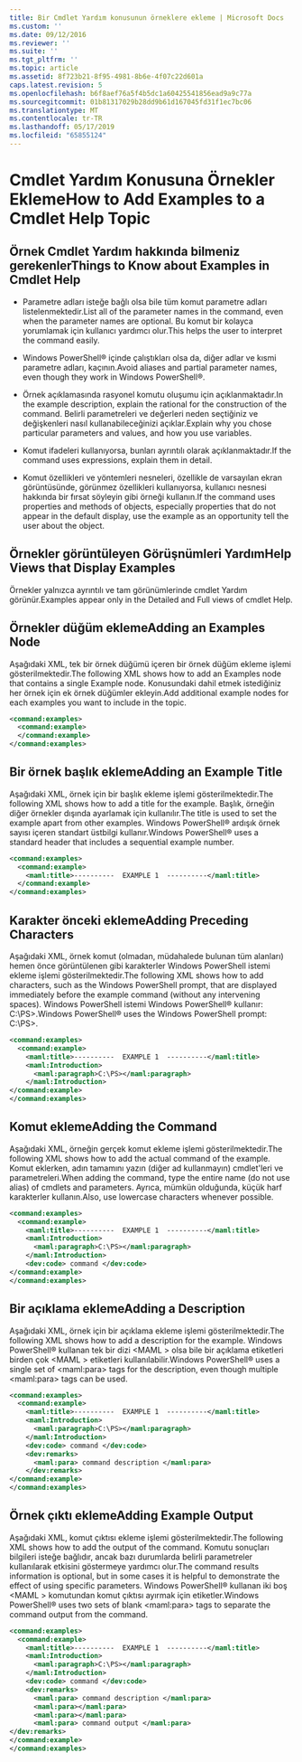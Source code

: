 ```yaml
---
title: Bir Cmdlet Yardım konusunun örneklere ekleme | Microsoft Docs
ms.custom: ''
ms.date: 09/12/2016
ms.reviewer: ''
ms.suite: ''
ms.tgt_pltfrm: ''
ms.topic: article
ms.assetid: 8f723b21-8f95-4981-8b6e-4f07c22d601a
caps.latest.revision: 5
ms.openlocfilehash: b6f8aef76a5f4b5dc1a60425541856ead9a9c77a
ms.sourcegitcommit: 01b81317029b28dd9b61d167045fd31f1ec7bc06
ms.translationtype: MT
ms.contentlocale: tr-TR
ms.lasthandoff: 05/17/2019
ms.locfileid: "65855124"
---
```

# <a name="how-to-add-examples-to-a-cmdlet-help-topic"></a><span data-ttu-id="feef6-102">Cmdlet Yardım Konusuna Örnekler Ekleme</span><span class="sxs-lookup"><span data-stu-id="feef6-102">How to Add Examples to a Cmdlet Help Topic</span></span>

## <a name="things-to-know-about-examples-in-cmdlet-help"></a><span data-ttu-id="feef6-103">Örnek Cmdlet Yardım hakkında bilmeniz gerekenler</span><span class="sxs-lookup"><span data-stu-id="feef6-103">Things to Know about Examples in Cmdlet Help</span></span>

- <span data-ttu-id="feef6-104">Parametre adları isteğe bağlı olsa bile tüm komut parametre adları listelenmektedir.</span><span class="sxs-lookup"><span data-stu-id="feef6-104">List all of the parameter names in the command, even when the parameter names are optional.</span></span> <span data-ttu-id="feef6-105">Bu komut bir kolayca yorumlamak için kullanıcı yardımcı olur.</span><span class="sxs-lookup"><span data-stu-id="feef6-105">This helps the user to interpret the command easily.</span></span>

- <span data-ttu-id="feef6-106">Windows PowerShell® içinde çalıştıkları olsa da, diğer adlar ve kısmi parametre adları, kaçının.</span><span class="sxs-lookup"><span data-stu-id="feef6-106">Avoid aliases and partial parameter names, even though they work in Windows PowerShell®.</span></span>

- <span data-ttu-id="feef6-107">Örnek açıklamasında rasyonel komutu oluşumu için açıklanmaktadır.</span><span class="sxs-lookup"><span data-stu-id="feef6-107">In the example description, explain the rational for the construction of the command.</span></span> <span data-ttu-id="feef6-108">Belirli parametreleri ve değerleri neden seçtiğiniz ve değişkenleri nasıl kullanabileceğinizi açıklar.</span><span class="sxs-lookup"><span data-stu-id="feef6-108">Explain why you chose particular parameters and values, and how you use variables.</span></span>

- <span data-ttu-id="feef6-109">Komut ifadeleri kullanıyorsa, bunları ayrıntılı olarak açıklanmaktadır.</span><span class="sxs-lookup"><span data-stu-id="feef6-109">If the command uses expressions, explain them in detail.</span></span>

- <span data-ttu-id="feef6-110">Komut özellikleri ve yöntemleri nesneleri, özellikle de varsayılan ekran görüntüsünde, görünmez özellikleri kullanıyorsa, kullanıcı nesnesi hakkında bir fırsat söyleyin gibi örneği kullanın.</span><span class="sxs-lookup"><span data-stu-id="feef6-110">If the command uses properties and methods of objects, especially properties that do not appear in the default display, use the example as an opportunity tell the user about the object.</span></span>

## <a name="help-views-that-display-examples"></a><span data-ttu-id="feef6-111">Örnekler görüntüleyen Görüşnümleri Yardım</span><span class="sxs-lookup"><span data-stu-id="feef6-111">Help Views that Display Examples</span></span>

<span data-ttu-id="feef6-112">Örnekler yalnızca ayrıntılı ve tam görünümlerinde cmdlet Yardım görünür.</span><span class="sxs-lookup"><span data-stu-id="feef6-112">Examples appear only in the Detailed and Full views of cmdlet Help.</span></span>

## <a name="adding-an-examples-node"></a><span data-ttu-id="feef6-113">Örnekler düğüm ekleme</span><span class="sxs-lookup"><span data-stu-id="feef6-113">Adding an Examples Node</span></span>

<span data-ttu-id="feef6-114">Aşağıdaki XML, tek bir örnek düğümü içeren bir örnek düğüm ekleme işlemi gösterilmektedir.</span><span class="sxs-lookup"><span data-stu-id="feef6-114">The following XML shows how to add an Examples node that contains a single Example node.</span></span> <span data-ttu-id="feef6-115">Konusundaki dahil etmek istediğiniz her örnek için ek örnek düğümler ekleyin.</span><span class="sxs-lookup"><span data-stu-id="feef6-115">Add additional example nodes for each examples you want to include in the topic.</span></span>

```xml
<command:examples>
  <command:example>
  </command:example>
</command:examples>
```

## <a name="adding-an-example-title"></a><span data-ttu-id="feef6-116">Bir örnek başlık ekleme</span><span class="sxs-lookup"><span data-stu-id="feef6-116">Adding an Example Title</span></span>

<span data-ttu-id="feef6-117">Aşağıdaki XML, örnek için bir başlık ekleme işlemi gösterilmektedir.</span><span class="sxs-lookup"><span data-stu-id="feef6-117">The following XML shows how to add a title for the example.</span></span> <span data-ttu-id="feef6-118">Başlık, örneğin diğer örnekler dışında ayarlamak için kullanılır.</span><span class="sxs-lookup"><span data-stu-id="feef6-118">The title is used to set the example apart from other examples.</span></span> <span data-ttu-id="feef6-119">Windows PowerShell® ardışık örnek sayısı içeren standart üstbilgi kullanır.</span><span class="sxs-lookup"><span data-stu-id="feef6-119">Windows PowerShell® uses a standard header that includes a sequential example number.</span></span>

```xml
<command:examples>
  <command:example>
    <maml:title>----------  EXAMPLE 1  ----------</maml:title>
  </command:example>
</command:examples>
```

## <a name="adding-preceding-characters"></a><span data-ttu-id="feef6-120">Karakter önceki ekleme</span><span class="sxs-lookup"><span data-stu-id="feef6-120">Adding Preceding Characters</span></span>

<span data-ttu-id="feef6-121">Aşağıdaki XML, örnek komut (olmadan, müdahalede bulunan tüm alanları) hemen önce görüntülenen gibi karakterler Windows PowerShell istemi ekleme işlemi gösterilmektedir.</span><span class="sxs-lookup"><span data-stu-id="feef6-121">The following XML shows how to add characters, such as the Windows PowerShell prompt, that are displayed immediately before the example command (without any intervening spaces).</span></span> <span data-ttu-id="feef6-122">Windows PowerShell istemi Windows PowerShell® kullanır: C:\PS>.</span><span class="sxs-lookup"><span data-stu-id="feef6-122">Windows PowerShell® uses the Windows PowerShell prompt: C:\PS>.</span></span>

```xml
<command:examples>
  <command:example>
    <maml:title>----------  EXAMPLE 1  ----------</maml:title>
    <maml:Introduction>
      <maml:paragraph>C:\PS></maml:paragraph>
    </maml:Introduction>
</command:example>
</command:examples>
```

## <a name="adding-the-command"></a><span data-ttu-id="feef6-123">Komut ekleme</span><span class="sxs-lookup"><span data-stu-id="feef6-123">Adding the Command</span></span>

<span data-ttu-id="feef6-124">Aşağıdaki XML, örneğin gerçek komut ekleme işlemi gösterilmektedir.</span><span class="sxs-lookup"><span data-stu-id="feef6-124">The following XML shows how to add the actual command of the example.</span></span> <span data-ttu-id="feef6-125">Komut eklerken, adın tamamını yazın (diğer ad kullanmayın) cmdlet'leri ve parametreleri.</span><span class="sxs-lookup"><span data-stu-id="feef6-125">When adding the command, type the entire name (do not use alias) of cmdlets and parameters.</span></span> <span data-ttu-id="feef6-126">Ayrıca, mümkün olduğunda, küçük harf karakterler kullanın.</span><span class="sxs-lookup"><span data-stu-id="feef6-126">Also, use lowercase characters whenever possible.</span></span>

```xml
<command:examples>
  <command:example>
    <maml:title>----------  EXAMPLE 1  ----------</maml:title>
    <maml:Introduction>
      <maml:paragraph>C:\PS></maml:paragraph>
    </maml:Introduction>
    <dev:code> command </dev:code>
</command:example>
</command:examples>
```

## <a name="adding-a-description"></a><span data-ttu-id="feef6-127">Bir açıklama ekleme</span><span class="sxs-lookup"><span data-stu-id="feef6-127">Adding a Description</span></span>

<span data-ttu-id="feef6-128">Aşağıdaki XML, örnek için bir açıklama ekleme işlemi gösterilmektedir.</span><span class="sxs-lookup"><span data-stu-id="feef6-128">The following XML shows how to add a description for the example.</span></span> <span data-ttu-id="feef6-129">Windows PowerShell® kullanan tek bir dizi \<MAML > olsa bile bir açıklama etiketleri birden çok \<MAML > etiketleri kullanılabilir.</span><span class="sxs-lookup"><span data-stu-id="feef6-129">Windows PowerShell® uses a single set of \<maml:para> tags for the description, even though multiple \<maml:para> tags can be used.</span></span>

```xml
<command:examples>
  <command:example>
    <maml:title>----------  EXAMPLE 1  ----------</maml:title>
    <maml:Introduction>
      <maml:paragraph>C:\PS></maml:paragraph>
    </maml:Introduction>
    <dev:code> command </dev:code>
    <dev:remarks>
      <maml:para> command description </maml:para>
    </dev:remarks>
</command:example>
</command:examples>
```

## <a name="adding-example-output"></a><span data-ttu-id="feef6-130">Örnek çıktı ekleme</span><span class="sxs-lookup"><span data-stu-id="feef6-130">Adding Example Output</span></span>

<span data-ttu-id="feef6-131">Aşağıdaki XML, komut çıktısı ekleme işlemi gösterilmektedir.</span><span class="sxs-lookup"><span data-stu-id="feef6-131">The following XML shows how to add the output of the command.</span></span> <span data-ttu-id="feef6-132">Komutu sonuçları bilgileri isteğe bağlıdır, ancak bazı durumlarda belirli parametreler kullanılarak etkisini göstermeye yardımcı olur.</span><span class="sxs-lookup"><span data-stu-id="feef6-132">The command results information is optional, but in some cases it is helpful to demonstrate the effect of using specific parameters.</span></span> <span data-ttu-id="feef6-133">Windows PowerShell® kullanan iki boş \<MAML > komutundan komut çıktısı ayırmak için etiketler.</span><span class="sxs-lookup"><span data-stu-id="feef6-133">Windows PowerShell® uses two sets of blank \<maml:para> tags to separate the command output from the command.</span></span>

```xml
<command:examples>
  <command:example>
    <maml:title>----------  EXAMPLE 1  ----------</maml:title>
    <maml:Introduction>
      <maml:paragraph>C:\PS></maml:paragraph>
    </maml:Introduction>
    <dev:code> command </dev:code>
    <dev:remarks>
      <maml:para> command description </maml:para>
      <maml:para></maml:para>
      <maml:para></maml:para>
      <maml:para> command output </maml:para>
</dev:remarks>
</command:example>
</command:examples>
```